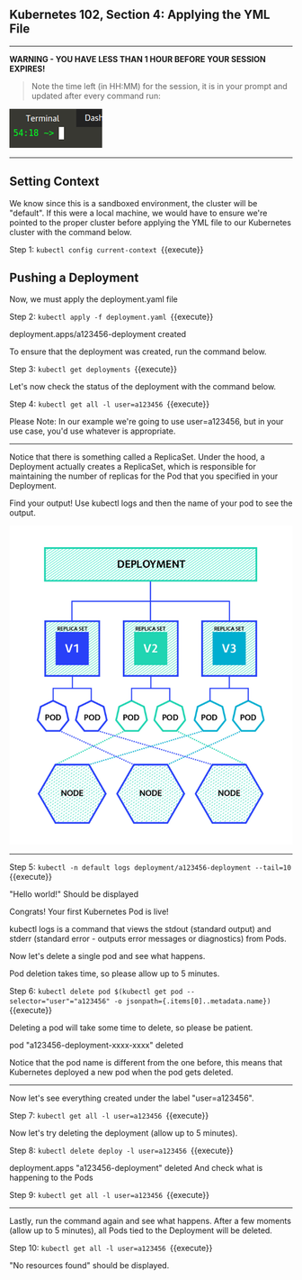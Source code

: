 ## Kubernetes 102, Section 4: Applying the YML File

---

**WARNING - YOU HAVE LESS THAN 1 HOUR BEFORE YOUR SESSION EXPIRES!**

>Note the time left (in HH:MM) for the session, it is in your prompt and updated after every command run:

![Terminal Time Remaining](./assets/term-expire.png)

---

## Setting Context

We know since this is a sandboxed environment, the cluster will be "default". If this were a local machine, we would have to ensure we're pointed to the proper cluster before applying the YML file to our Kubernetes cluster with the command below. 


Step 1:
`kubectl config current-context
`{{execute}}


## Pushing a Deployment 

Now, we must apply the deployment.yaml file

Step 2:
`kubectl apply -f deployment.yaml
`{{execute}}

deployment.apps/a123456-deployment created

To ensure that the deployment was created, run the command below.

Step 3:
`kubectl get deployments
`{{execute}}

Let's now check the status of the deployment with the command below. 

Step 4:
`kubectl get all -l user=a123456
`{{execute}}


Please Note: In our example we're going to use user=a123456, but in your use case, you'd use whatever is appropriate.

---

Notice that there is something called a ReplicaSet. Under the hood, a Deployment actually creates a ReplicaSet, which is responsible for maintaining the number of replicas for the Pod that you specified in your Deployment.


Find your output! Use kubectl logs and then the name of your pod to see the output.

![](./assets/K8-Deployments.png)


---

Step 5:
`kubectl -n default logs deployment/a123456-deployment --tail=10
`{{execute}}

"Hello world!" Should be displayed

Congrats! Your first Kubernetes Pod is live!

kubectl logs is a command that views the stdout (standard output) and stderr (standard error - outputs error messages or diagnostics) from Pods.

Now let's delete a single pod and see what happens.

Pod deletion takes time, so please allow up to 5 minutes. 


Step 6:
`kubectl delete pod $(kubectl get pod --selector="user"="a123456" -o jsonpath={.items[0]..metadata.name})
`{{execute}}

Deleting a pod will take some time to delete, so please be patient. 

pod "a123456-deployment-xxxx-xxxx" deleted

Notice that the pod name is different from the one before, this means that Kubernetes deployed a new pod when the pod gets deleted.

---

Now let's see everything created under the label "user=a123456". 

Step 7:
`kubectl get all -l user=a123456
`{{execute}}

Now let's try deleting the deployment (allow up to 5 minutes). 


Step 8:
`kubectl delete deploy -l user=a123456
`{{execute}}

deployment.apps "a123456-deployment" deleted
And check what is happening to the Pods


Step 9:
`kubectl get all -l user=a123456
`{{execute}}

---

Lastly, run the command again and see what happens. After a few moments (allow up to 5 minutes), all Pods tied to the Deployment will be deleted.


Step 10: 
`kubectl get all -l user=a123456
`{{execute}}

"No resources found" should be displayed. 
